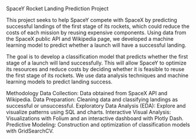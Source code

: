SpaceY Rocket Landing Prediction Project

This project seeks to help SpaceY compete with SpaceX by predicting successful landings of the first stage of its rockets, which could reduce the costs of each mission by reusing expensive components. Using data from the SpaceX public API and Wikipedia page, we developed a machine learning model to predict whether a launch will have a successful landing.

The goal is to develop a classification model that predicts whether the first stage of a launch will land successfully. This will allow SpaceY to optimize its resources and reduce costs by deciding whether it is feasible to reuse the first stage of its rockets. We use data analysis techniques and machine learning models to predict landing success.

Methodology
Data Collection:
Data obtained from SpaceX API and Wikipedia.
Data Preparation:
Cleaning data and classifying landings as successful or unsuccessful.
Exploratory Data Analysis (EDA):
Explore and visualize patterns using SQL and charts.
Interactive Visual Analysis:
Visualizations with Folium and an interactive dashboard with Plotly Dash.
Predictive Modeling:
Construction and optimization of classification models with GridSearchCV.

